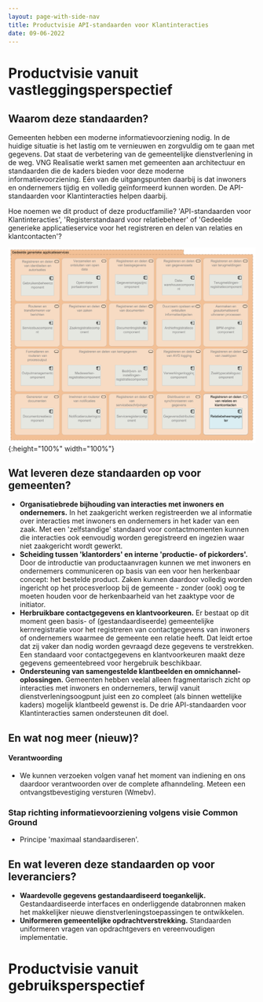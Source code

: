```yaml
---
layout: page-with-side-nav
title: Productvisie API-standaarden voor Klantinteracties
date: 09-06-2022
---
```


# Productvisie vanuit vastleggingsperspectief

## Waarom deze standaarden?

Gemeenten hebben een moderne informatievoorziening nodig. In de huidige situatie is het lastig om te vernieuwen en zorgvuldig om te gaan met gegevens. Dat staat de verbetering van de gemeentelijke dienstverlening in de weg. VNG Realisatie werkt samen met gemeenten aan architectuur en standaarden die de kaders bieden voor deze moderne informatievoorziening. Eén van de uitgangspunten daarbij is dat inwoners en ondernemers tijdig en volledig geïnformeerd kunnen worden. De API-standaarden voor Klantinteracties helpen daarbij.

Hoe noemen we dit product of deze productfamilie? 'API-standaarden voor Klantinteracties', 'Registerstandaard voor relatiebeheer' of 'Gedeelde generieke applicatieservice voor het registreren en delen van relaties en klantcontacten'?

![Regiser voor relatiebeheer in GEMMA-context](./assets/gemma_relatiebeheerregister.svg){:height="100%" width="100%"}<br>

## Wat leveren deze standaarden op voor gemeenten?

- __Organisatiebrede bijhouding van interacties met inwoners en ondernemers.__ In het zaakgericht werken registreerden we al informatie over interacties met inwoners en ondernemers in het kader van een zaak. Met een 'zelfstandige' standaard voor contactmomenten kunnen die interacties ook eenvoudig worden geregistreerd en ingezien waar niet zaakgericht wordt gewerkt.
- __Scheiding tussen 'klantorders' en interne 'productie- of pickorders'.__ Door de introductie van productaanvragen kunnen we met inwoners en ondernemers communiceren op basis van een voor hen herkenbaar concept: het bestelde product. Zaken kunnen daardoor volledig worden ingericht op het procesverloop bij de gemeente - zonder (ook) oog te moeten houden voor de herkenbaarheid van het zaaktype voor de initiator.
- __Herbruikbare contactgegevens en klantvoorkeuren.__ Er bestaat op dit moment geen basis- of (gestandaardiseerde) gemeentelijke kernregistratie voor het registreren van contactgegevens van inwoners of ondernemers waarmee de gemeente een relatie heeft. Dat leidt ertoe dat zij vaker dan nodig worden gevraagd deze gegevens te verstrekken. Een standaard voor contactgegevens en klantvoorkeuren maakt deze gegevens gemeentebreed voor hergebruik beschikbaar.
- __Ondersteuning van samengestelde klantbeelden en omnichannel-oplossingen.__ Gemeenten hebben veelal alleen fragmentarisch zicht op interacties met inwoners en ondernemers, terwijl vanuit dienstverleningsoogpunt juist een zo compleet (als binnen wettelijke kaders) mogelijk klantbeeld gewenst is. De drie API-standaarden voor Klantinteracties samen ondersteunen dit doel.

## En wat nog meer (nieuw)?

#### Verantwoording

- We kunnen verzoeken volgen vanaf het moment van indiening en ons daardoor verantwoorden over de complete afhanndeling. Meteen een ontvangstbevestiging versturen (Wmebv).

### Stap richting informatievoorziening volgens visie Common Ground

- Principe 'maximaal standaardiseren'.

## En wat leveren deze standaarden op voor leveranciers?

- __Waardevolle gegevens gestandaardiseerd toegankelijk.__ Gestandaardiseerde interfaces en onderliggende databronnen maken het makkelijker nieuwe dienstverleningstoepassingen te ontwikkelen.
- __Uniformeren gemeentelijke opdrachtverstrekking.__ Standaarden uniformeren vragen van opdrachtgevers en vereenvoudigen implementatie.

# Productvisie vanuit gebruiksperspectief